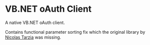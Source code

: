 VB.NET oAuth Client
==================

A native VB.NET oAuth client. 

Contains functional parameter sorting fix which the original library by [Nicolas Tarzia](http://www.nicolastarzia.com/) was missing.